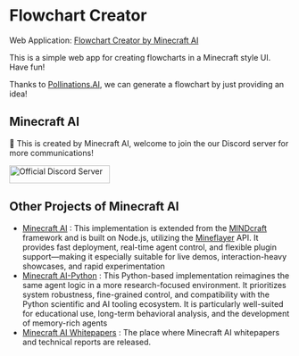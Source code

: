 # Flowchart Creator

Web Application: [Flowchart Creator by Minecraft AI](https://flowchart-creator.vercel.app/)

This is a simple web app for creating flowcharts in a Minecraft style UI. Have fun! 

Thanks to [Pollinations.AI](https://pollinations.ai/), we can generate a flowchart by just providing an idea!

## Minecraft AI
🦾 This is created by Minecraft AI, welcome to join the our Discord server for more communications! 

<a href="https://discord.gg/RKjspnTBmb" target="_blank"><img src="https://s2.loli.net/2025/04/18/CEjdFuZYA4pKsQD.png" alt="Official Discord Server" width="180" height="32"></a>

## Other Projects of Minecraft AI

- [Minecraft AI](https://github.com/aeromechanic000/minecraft-ai) : This implementation is extended from the [MINDcraft](https://github.com/kolbytn/mindcraft) framework and is built on Node.js, utilizing the [Mineflayer](https://github.com/PrismarineJS/mineflayer) API. It provides fast deployment, real-time agent control, and flexible plugin support—making it especially suitable for live demos, interaction-heavy showcases, and rapid experimentation
- [Minecraft AI-Python](https://github.com/aeromechanic000/minecraft-ai-python) : This Python-based implementation reimagines the same agent logic in a more research-focused environment. It prioritizes system robustness, fine-grained control, and compatibility with
the Python scientific and AI tooling ecosystem. It is particularly well-suited for educational use, long-term
behavioral analysis, and the development of memory-rich agents
- [Minecraft AI Whitepapers](https://github.com/aeromechanic000/minecraft-ai-whitepaper) : The place where Minecraft AI whitepapers and technical reports are released.
